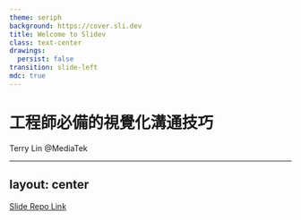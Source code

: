 ```yaml
---
theme: seriph
background: https://cover.sli.dev
title: Welcome to Slidev
class: text-center
drawings:
  persist: false
transition: slide-left
mdc: true
---
```


# 工程師必備的視覺化溝通技巧

Terry Lin @MediaTek

---
layout: center
---

[Slide Repo Link](https://github.com/terry623/visual-communication-introduction)



